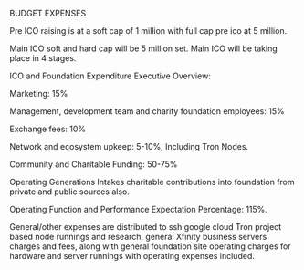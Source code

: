 BUDGET EXPENSES

Pre ICO raising is at a soft cap of 1 million with full cap pre ico at 5 million.

Main ICO soft and hard cap will be 5 million set. Main ICO will be taking place in 4 stages.

ICO and Foundation Expenditure Executive Overview:

Marketing: 15%

Management, development team and charity foundation employees: 15%

Exchange fees: 10%

Network and ecosystem upkeep: 5-10%, Including Tron Nodes.

Community and Charitable Funding: 50-75%

Operating Generations Intakes charitable contributions into foundation from private and public sources also.

Operating Function and Performance Expectation Percentage: 115%.

General/other expenses are distributed to ssh google cloud Tron project based node runnings and research, general Xfinity business servers charges and fees, along with general foundation site operating charges for hardware and server runnings with operating expenses included.
